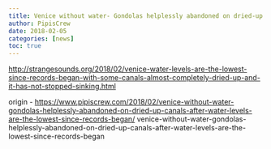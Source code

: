 ```yaml
---
title: Venice without water- Gondolas helplessly abandoned on dried-up canals after water levels are the lowest since records began
author: PipisCrew
date: 2018-02-05
categories: [news]
toc: true
---
```


http://strangesounds.org/2018/02/venice-water-levels-are-the-lowest-since-records-began-with-some-canals-almost-completely-dried-up-and-it-has-not-stopped-sinking.html

origin - https://www.pipiscrew.com/2018/02/venice-without-water-gondolas-helplessly-abandoned-on-dried-up-canals-after-water-levels-are-the-lowest-since-records-began/ venice-without-water-gondolas-helplessly-abandoned-on-dried-up-canals-after-water-levels-are-the-lowest-since-records-began